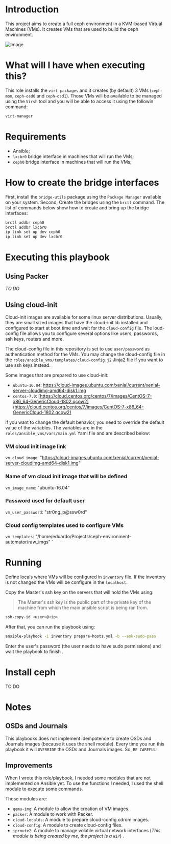 # Introduction

This project aims to create a full ceph environment in a KVM-based Virtual Machines (VMs). It creates VMs that are used to build the ceph environment.

![Image](https://asciinema.org/a/182339.png)


# What will I have when executing this?

This role installs the `virt packages` and it creates (by default) 3 VMs (`ceph-mon`, `ceph-osd0` and `ceph-osd1`). Those VMs will be available to be managed using the `Virsh` tool and you will be able to access it using the followin command:

```bash
virt-manager
```

# Requirements

- Ansible;
- `lxcbr0` bridge interface in machines that will run the VMs;
- `ceph0` bridge interface in machines that will run the VMs;

# How to create the bridge interfaces

First, install the `bridge-utils` package using the `Package Manager` available on your system.
Second, Create the bridges using the ``brctl`` command. The list of commands below show how to create and bring up the bridge interfaces:

```bash
brctl addbr ceph0
brctl addbr lxcbr0
ip link set up dev ceph0
ip link set up dev lxcbr0
```

# Executing this playbook
## Using Packer

*TO DO*

## Using cloud-init

Cloud-init images are available for some linux server distributions. Usually, they are small sized images that have the cloud-init lib installed and configured to start at boot time and wait for the `cloud-config` file. The loud-config file allows you to configure several options like users, passwords, ssh keys, routers and more.

The cloud-config file in this repository is set to use `user/password` as authentication method for the VMs. You may change the cloud-config file in the ``roles/ansible_vms/templates/cloud-config.j2`` Jinja2 file if you want to use ssh keys instead.

Some images that are prepared to use cloud-init:
- `ubuntu-16.04`: [https://cloud-images.ubuntu.com/xenial/current/xenial-server-cloudimg-amd64-disk1.img
](https://cloud-images.ubuntu.com/xenial/current/xenial-server-cloudimg-amd64-disk1.img)
- `centos-7.0`: [https://cloud.centos.org/centos/7/images/CentOS-7-x86_64-GenericCloud-1802.qcow2](https://cloud.centos.org/centos/7/images/CentOS-7-x86_64-GenericCloud-1802.qcow2)

if you want to change the default behavior, you need to override the default value of the variables. The variables are in the ``roles/ansible_vms/vars/main.yml`` Yaml file and are described below:

### VM cloud init image link
`vm_cloud_image`: "https://cloud-images.ubuntu.com/xenial/current/xenial-server-cloudimg-amd64-disk1.img"

### Name of vm cloud init image that will be defined
`vm_image_name`: "ubuntu-16.04"

### Password used for default user
`vm_user_password`: "str0ng_p@ssw0rd"

### Cloud config templates used to configure VMs
`vm_templates`: "/home/eduardo/Projects/ceph-environment-automator/raw_imgs"
`
# Running

Define locals where VMs will be configured in `inventory` file. If the inventory is not changed the VMs will be configure in the `localhost`.

Copy the Master's ssh key on the servers that will hold the VMs using:

> The Master's ssh key is the public part of the private key of the machine from which the main ansible script is being ran from.

```bash
ssh-copy-id <user>@<ip>
```

After that, you can run the playbook using:

```bash
ansible-playbook -i inventory prepare-hosts.yml -b --ask-sudo-pass
```

Enter the user's password (the user needs to have sudo permissions) and wait the playbook to finish
.

# Install ceph

TO DO

# Notes

## OSDs and Journals

This playbooks does not implement idempotence to create OSDs and Journals images (because it uses the shell module). Every time you run this playbook it will `OVERRIDE` the OSDs and Journals images. So, `BE CAREFUL!`

## Improvements

When I wrote this role/playbook, I needed some modules that are not implemented on Ansible yet. To use the functions I needed, I used the shell module to execute some commands.

Those modules are:
- `qemu-img`: A module to allow the creation of VM images.
- `packer`: A module to work with Packer.
- `cloud-localds`: A module to prepare cloud-config.cdrom images.
- `cloud-config`: A module to create cloud-config files.
- `iproute2`: A module to manage volatile virtual network interfaces (*This module is being created by me, the project is a `WIP`*)
.
